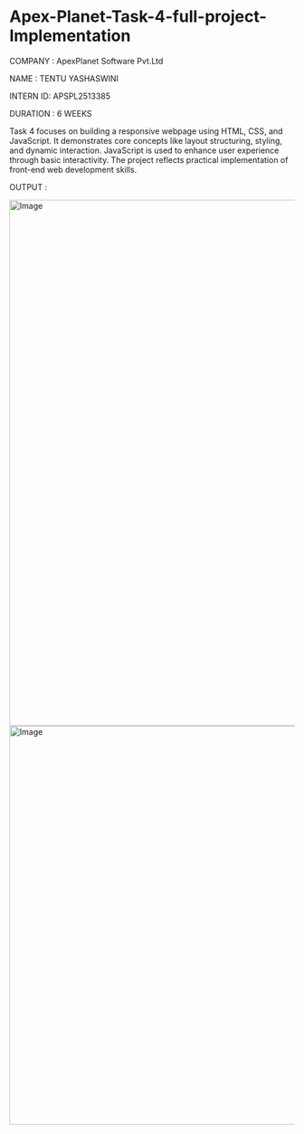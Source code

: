 # Apex-Planet-Task-4-full-project-Implementation

COMPANY : ApexPlanet Software Pvt.Ltd

NAME : TENTU YASHASWINI

INTERN ID: APSPL2513385

DURATION : 6 WEEKS

Task 4 focuses on building a responsive webpage using HTML, CSS, and JavaScript.
It demonstrates core concepts like layout structuring, styling, and dynamic interaction.
JavaScript is used to enhance user experience through basic interactivity.
The project reflects practical implementation of front-end web development skills.

OUTPUT : 

<img width="1902" height="930" alt="Image" src="https://github.com/user-attachments/assets/4785d18c-9787-4ceb-87ec-eb652a4afbb8" />

<img width="1911" height="705" alt="Image" src="https://github.com/user-attachments/assets/11caf8f2-bebd-456c-962a-c72a46c91f12" />
